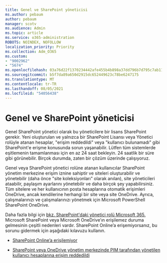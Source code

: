 ```yaml
---
title: Genel ve SharePoint yöneticisi
ms.author: pebaum
author: pebaum
manager: scotv
ms.audience: Admin
ms.topic: article
ms.service: o365-administration
ROBOTS: NOINDEX, NOFOLLOW
localization_priority: Priority
ms.collection: Adm_O365
ms.custom:
- "9002962"
- "5674"
ms.openlocfilehash: 03a76d22f1370234442afe455b4b898a37dd796b7d795c7ab1190ddd3102ae11
ms.sourcegitcommit: b5f7da89a650d2915dc652449623c78be6247175
ms.translationtype: MT
ms.contentlocale: tr-TR
ms.lasthandoff: 08/05/2021
ms.locfileid: "54056438"
---
```

# <a name="global-and-sharepoint-admin"></a>Genel ve SharePoint yöneticisi

Genel SharePoint yönetici olarak bu yöneticilere bir lisans SharePoint gerekir. Yeni oluşturulan ve yalnızca bir SharePoint Lisansı veya Yönetici rolüyle atanan hesaplar, "erişim reddedildi" veya "kullanıcı bulunamadı" gibi SharePoint'e erişme konusunda sorun yaşanabilir. Lütfen tüm sistemlerde eşitlemenin tamamlanması için en az 24 saat bekleyin. 24 saatlik bir süre gibi görünebilir. Birçok durumda, zaten bir çözüm üzerinde çalışıyoruz.

Genel veya SharePoint yönetici rolüne atanan kullanıcılar SharePoint yönetim merkezine erişim iznine sahiptir ve siteleri oluşturabilir ve yönetebilir (daha önce "site koleksiyonları" olarak anılan), site yöneticileri ataabilir, paylaşım ayarlarını yönetebilir ve daha birçok şey yapabilirsiniz. Tüm sitelere ve her kullanıcının posta hesaplarına otomatik erişimleri OneDrive, ancak kendilerine herhangi bir site veya site OneDrive. Ayrıca, çalışmalarınızı ve çalışmalarınızı yönetmek için Microsoft PowerShell SharePoint OneDrive.

Daha fazla bilgi için [bkz. SharePoint'daki yönetici rolü Microsoft 365.](https://docs.microsoft.com/sharepoint/sharepoint-admin-role)
Microsoft SharePoint veya Microsoft OneDrive’ın erişilemez duruma gelmesinin çeşitli nedenleri vardır. SharePoint Online’a erişemiyorsanız, bu sorunu gidermek için aşağıdaki kılavuzu kullanın.

- [SharePoint Online’a erişilemiyor](https://docs.microsoft.com/sharepoint/troubleshoot/sharing-and-permissions/sharepoint-online-inaccessible)

- [SharePoint veya OneDrive yönetim merkezinde PIM tarafından yönetilen kullanıcı hesaplarına erişim reddedildi](https://docs.microsoft.com/sharepoint/troubleshoot/administration/access-denied-to-pim-user-accounts)